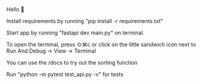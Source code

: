 Hello :wave:

Install requirements by running "pip install -r requirements.txt"

Start app by running "fastapi dev main.py" on terminal.

To open the terminal, press ⇧⌘c or click on the little sandwich icon next to Run And Debug -> View -> Terminal

You can use the /docs to try out the sorting function

Run "python -m pytest test_api.py -v" for tests
